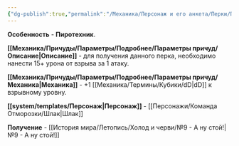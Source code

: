 ```yaml
---
{"dg-publish":true,"permalink":"/Механика/Персонаж и его анкета/Перки/Пиротехник/","noteIcon":"","created":"2025-09-07T13:19:29.396+03:00","updated":"2025-09-03T23:57:43.316+03:00"}
---
```


**Особенность** - **Пиротехник**.

**[[Механика/Причуды/Параметры/Подробнее/Параметры причуд/Описание\|Описание]]** - для получения данного перка, необходимо нанести 15+ урона от взрыва за 1 атаку.

**[[Механика/Причуды/Параметры/Подробнее/Параметры причуд/Механика\|Механика]]** - +1 [[Механика/Термины/Кубики/dD\|dD]] к взрывному уровну.

**[[system/templates/Персонаж\|Персонаж]]** - [[Персонажи/Команда Отморозки/Шлак\|Шлак]]

**Получение** - [[История мира/Летопись/Холод и черви/№9 - А ну стой!\|№9 - А ну стой!]]